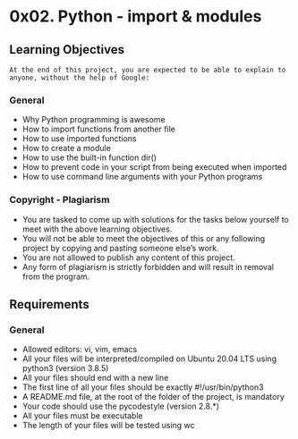# 0x02. Python - import & modules

## Learning Objectives
	At the end of this project, you are expected to be able to explain to anyone, without the help of Google:

### General
 - Why Python programming is awesome
 - How to import functions from another file
 - How to use imported functions
 - How to create a module
 - How to use the built-in function dir()
 - How to prevent code in your script from being executed when imported
 - How to use command line arguments with your Python programs

### Copyright - Plagiarism
 - You are tasked to come up with solutions for the tasks below yourself to meet with the above learning objectives.
 - You will not be able to meet the objectives of this or any following project by copying and pasting someone else’s work.
 - You are not allowed to publish any content of this project.
 - Any form of plagiarism is strictly forbidden and will result in removal from the program.

## Requirements

### General
 - Allowed editors: vi, vim, emacs
 - All your files will be interpreted/compiled on Ubuntu 20.04 LTS using python3 (version 3.8.5)
 - All your files should end with a new line
 - The first line of all your files should be exactly #!/usr/bin/python3
 - A README.md file, at the root of the folder of the project, is mandatory
 - Your code should use the pycodestyle (version 2.8.*)
 - All your files must be executable
 - The length of your files will be tested using wc

